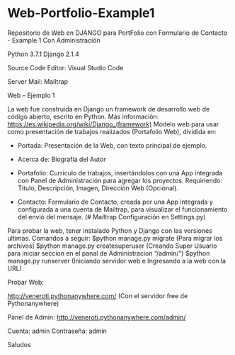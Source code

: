 # Web-Portfolio-Example1
Repositorio de Web en DJANGO para PortFolio con Formulario de Contacto - Example 1 Con Administración

Python 3.7.1
Django 2.1.4

Source Code Editor: Visual Studio Code

Server Mail: Mailtrap

Web – Ejemplo 1

La web fue construida en Django un framework de desarrollo web de código abierto, escrito en Python. Más información: https://es.wikipedia.org/wiki/Django_(framework)
Modelo web para usar como presentación de trabajos realizados (Portafolio Web), dividida en:
-	Portada: Presentación de la Web, con texto principal de ejemplo.

-	Acerca de:  Biografía del Autor

-	Portafolio: Curriculo de trabajos, insertándolos con una App integrada con Panel de Administración para agregar los proyectos.
Requiriendo: Titulo, Descripción, Imagen, Dirección Web (Opcional).

-	Contacto: Formulario de Contacto, creada por una App integrada y configurada a una cuenta de Mailtrap, para visualizar el funcionamiento del envió del mensaje. (# Mailtrap Configuración en Settings.py)

Para probar la web, tener instalado Python y Django con las versiones ultimas.
Comandos a seguir:
 $python manage.py migrate 
(Para migrar los archivos)
 $python manage.py createsuperuser
(Creando Super Usuario para iniciar seccion en el panal de Administracion “/admin/”)
 $python manage.py runserver
(Iniciando servidor web e Ingresando a la web con la URL)

Probar Web:

http://veneroti.pythonanywhere.com/ (Con el servidor free de Pythonanywhere)

Panel de Admin:
http://veneroti.pythonanywhere.com/admin/

Cuenta: admin
Contraseña: admin


Saludos

